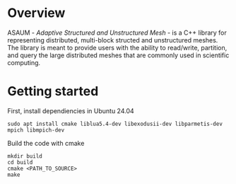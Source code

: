 # Overview
ASAUM - *Adaptive Structured and Unstructured Mesh* - is a C++ library for representing distributed, multi-block structed and unstructured meshes.
The library is meant to provide users with the ability to read/write, partition, and query the large
distributed meshes that are commonly used in scientific computing.

# Getting started
First, install dependiencies in Ubuntu 24.04

    sudo apt install cmake liblua5.4-dev libexodusii-dev libparmetis-dev mpich libmpich-dev

Build the code with cmake

    mkdir build
    cd build
    cmake <PATH_TO_SOURCE>
    make
